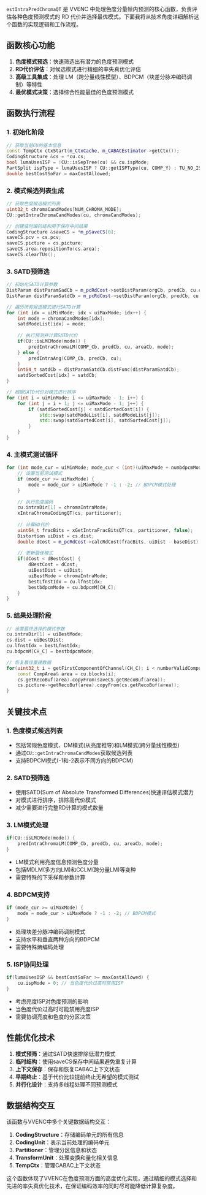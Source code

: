 
`estIntraPredChromaQT` 是 VVENC 中处理色度分量帧内预测的核心函数，负责评估各种色度预测模式的 RD 代价并选择最优模式。下面我将从技术角度详细解析这个函数的实现逻辑和工作流程。

## 函数核心功能

1. **色度模式预选**：快速筛选出有潜力的色度预测模式
2. **RD代价评估**：对候选模式进行精细的率失真优化评估
3. **高级工具集成**：处理 LM（跨分量线性模型）、BDPCM（块差分脉冲编码调制）等特性
4. **最优模式决策**：选择综合性能最佳的色度预测模式

## 函数执行流程

### 1. 初始化阶段

```cpp
// 获取当前CU的基本信息
const TempCtx ctxStart(m_CtxCache, m_CABACEstimator->getCtx());
CodingStructure &cs = *cu.cs;
bool lumaUsesISP = !CU::isSepTree(cu) && cu.ispMode;
PartSplit ispType = lumaUsesISP ? CU::getISPType(cu, COMP_Y) : TU_NO_ISP;
double bestCostSoFar = maxCostAllowed;
```

### 2. 模式候选列表生成

```cpp
// 获取色度候选模式列表
uint32_t chromaCandModes[NUM_CHROMA_MODE];
CU::getIntraChromaCandModes(cu, chromaCandModes);

// 创建临时编码结构用于保存中间结果
CodingStructure &saveCS = *m_pSaveCS[0];
saveCS.pcv = cs.pcv;
saveCS.picture = cs.picture;
saveCS.area.repositionTo(cs.area);
saveCS.clearTUs();
```

### 3. SATD预筛选

```cpp
// 初始化SATD计算参数
DistParam distParamSadCb = m_pcRdCost->setDistParam(orgCb, predCb, cu.cs->sps->bitDepths[CH_C], DF_SAD);
DistParam distParamSatdCb = m_pcRdCost->setDistParam(orgCb, predCb, cu.cs->sps->bitDepths[CH_C], DF_HAD);

// 遍历所有候选模式进行SATD计算
for (int idx = uiMinMode; idx < uiMaxMode; idx++) {
    int mode = chromaCandModes[idx];
    satdModeList[idx] = mode;
    
    // 执行预测并计算SATD代价
    if(CU::isLMCMode(mode)) {
        predIntraChromaLM(COMP_Cb, predCb, cu, areaCb, mode);
    } else {
        predIntraAng(COMP_Cb, predCb, cu);
    }
    int64_t satdCb = distParamSatdCb.distFunc(distParamSatdCb);
    satdSortedCost[idx] = satdCb;
}

// 根据SATD代价对模式进行排序
for (int i = uiMinMode; i <= uiMaxMode - 1; i++) {
    for (int j = i + 1; j <= uiMaxMode - 1; j++) {
        if (satdSortedCost[j] < satdSortedCost[i]) {
            std::swap(satdModeList[i], satdModeList[j]);
            std::swap(satdSortedCost[i], satdSortedCost[j]);
        }
    }
}
```

### 4. 主模式测试循环

```cpp
for (int mode_cur = uiMinMode; mode_cur < (int)(uiMaxMode + numbdpcmModes); mode_cur++) {
    // 设置当前测试模式
    if (mode_cur >= uiMaxMode) {
        mode = mode_cur > uiMaxMode ? -1 : -2; // BDPCM模式处理
    }
    
    // 执行色度编码
    cu.intraDir[1] = chromaIntraMode;
    xIntraChromaCodingQT(cs, partitioner);
    
    // 计算RD代价
    uint64_t fracBits = xGetIntraFracBitsQT(cs, partitioner, false);
    Distortion uiDist = cs.dist;
    double dCost = m_pcRdCost->calcRdCost(fracBits, uiDist - baseDist);
    
    // 更新最佳模式
    if(dCost < dBestCost) {
        dBestCost = dCost;
        uiBestDist = uiDist;
        uiBestMode = chromaIntraMode;
        bestLfnstIdx = cu.lfnstIdx;
        bestbdpcmMode = cu.bdpcmM[CH_C];
    }
}
```

### 5. 结果处理阶段

```cpp
// 设置最终选择的模式参数
cu.intraDir[1] = uiBestMode;
cs.dist = uiBestDist;
cu.lfnstIdx = bestLfnstIdx;
cu.bdpcmM[CH_C] = bestbdpcmMode;

// 恢复最佳重建数据
for(uint32_t i = getFirstComponentOfChannel(CH_C); i < numberValidComponents; i++) {
    const CompArea& area = cu.blocks[i];
    cs.getRecoBuf(area).copyFrom(saveCS.getRecoBuf(area));
    cs.picture->getRecoBuf(area).copyFrom(cs.getRecoBuf(area));
}
```

## 关键技术点

### 1. 色度模式候选列表

- 包括常规色度模式、DM模式(从亮度推导)和LM模式(跨分量线性模型)
- 通过`CU::getIntraChromaCandModes`获取候选列表
- 支持BDPCM模式(-1和-2表示不同方向的BDPCM)

### 2. SATD预筛选

- 使用SATD(Sum of Absolute Transformed Differences)快速评估模式潜力
- 对模式进行排序，排除高代价模式
- 减少需要进行完整RD计算的模式数量

### 3. LM模式处理

```cpp
if(CU::isLMCMode(mode)) {
    predIntraChromaLM(COMP_Cb, predCb, cu, areaCb, mode);
}
```

- LM模式利用亮度信息预测色度分量
- 包括MDLM(多方向LM)和CCLM(跨分量LM)等变种
- 需要特殊的下采样和参数计算

### 4. BDPCM支持

```cpp
if (mode_cur >= uiMaxMode) {
    mode = mode_cur > uiMaxMode ? -1 : -2; // BDPCM模式
}
```

- 处理块差分脉冲编码调制模式
- 支持水平和垂直两种方向的BDPCM
- 需要特殊熵编码处理

### 5. ISP协同处理

```cpp
if(lumaUsesISP && bestCostSoFar >= maxCostAllowed) {
    cu.ispMode = 0; // 当色度代价过高时禁用ISP
}
```

- 考虑亮度ISP对色度预测的影响
- 当色度代价过高时可能禁用亮度ISP
- 需要协调亮度和色度的分区决策

## 性能优化技术

1. **模式预筛**：通过SATD快速排除低潜力模式
2. **临时结构**：使用saveCS保存中间结果避免重复计算
3. **上下文保存**：保存和恢复CABAC上下文状态
4. **早期终止**：基于代价比较提前终止无希望的模式测试
5. **并行化设计**：支持多线程处理不同预测模式

## 数据结构交互

该函数与VVENC中多个关键数据结构交互：

1. **CodingStructure**：存储编码单元的所有信息
2. **CodingUnit**：表示当前处理的编码单元
3. **Partitioner**：管理分区信息和状态
4. **TransformUnit**：处理变换和量化相关信息
5. **TempCtx**：管理CABAC上下文状态

这个函数体现了VVENC在色度预测方面的高度优化实现，通过精细的模式选择和先进的率失真优化技术，在保证编码效率的同时尽可能降低计算复杂度。